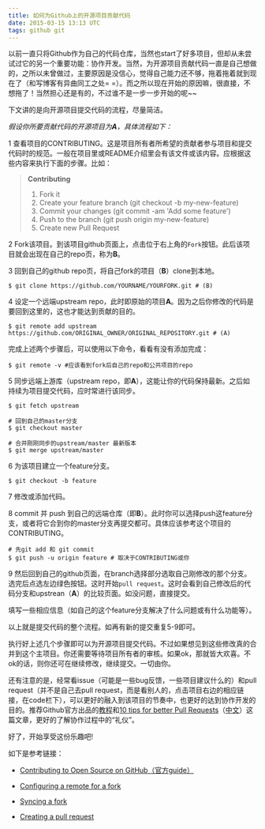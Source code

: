 ```yaml
---
title: 如何为Github上的开源项目贡献代码
date: 2015-03-15 13:13 UTC
tags: github git
---
```


以前一直只将Github作为自己的代码仓库，当然也start了好多项目，但却从未尝试过它的另一个重要功能：协作开发。当然，为开源项目贡献代码一直是自己想做的，之所以未曾做过，主要原因是没信心，觉得自己能力还不够，拖着拖着就到现在了（和写博客有异曲同工之处= =）。而之所以现在开始的原因嘛，很直接，不想拖了！当然担心还是有的，不过谁不是一步一步开始的呢~~ 

下文讲的是向开源项目提交代码的流程，尽量简洁。

_假设你所要贡献代码的开源项目为**A**，具体流程如下：_

1 查看项目的CONTRIBUTING。这是项目所有者所希望的贡献者参与项目和提交代码时的规范。一般在项目里或README介绍里会有该文件或该内容。应根据这些内容来执行下面的步骤。比如：

> **Contributing**
> 
> 1. Fork it
> 2. Create your feature branch (git checkout -b my-new-feature)
> 3. Commit your changes (git commit -am 'Add some feature')
> 4. Push to the branch (git push origin my-new-feature)
> 5. Create new Pull Request


2 Fork该项目。到该项目github页面上，点击位于右上角的`Fork`按钮。此后该项目就会出现在自己的repo页，称为**B**。

3 回到自己的github repo页，将自己fork的项目（**B**）clone到本地。

  ```shell
  $ git clone https://github.com/YOURNAME/YOURFORK.git # (B)
  ```
4 设定一个远端upstream repo，此时即原始的项目**A**。因为之后你修改的代码是要回到这里的，这也才能达到贡献的目的。

  ```shell
  $ git remote add upstream https://github.com/ORIGINAL_OWNER/ORIGINAL_REPOSITORY.git # (A)
  ```
  完成上述两个步骤后，可以使用以下命令，看看有没有添加完成：

  ```shell
  $ git remote -v #应该看到fork后自己的repo和公共项目的repo
  ```

5 同步远端上游库（upstream repo，即**A**），这能让你的代码保持最新。之后如持续为项目提交代码，应时常进行该同步。 
  ```shell
  $ git fetch upstream

  # 回到自己的master分支
  $ git checkout master

  # 合并刚刚同步的upstream/master 最新版本
  $ git merge upstream/master
  ```

6 为该项目建立一个feature分支。

  ```shell
  $ git checkout -b feature
  ```

7 修改或添加代码。

8 commit 并 push 到自己的远端仓库（即**B**）。此时你可以选择push这feature分支，或者将它合到你的master分支再提交都可。具体应该参考这个项目的CONTRIBUTING。

  ```shell
  # 先git add 和 git commit
  $ git push -u origin feature # 取决于CONTRIBUTING或你
  ```

9 然后回到自己的github页面，在branch选择部分选取自己刚修改的那个分支。选完后点选左边绿色按钮。这时开始`pull request`。这时会看到自己修改后的代码分支和upstrean（**A**）的比较页面。如没问题，直接提交。

填写一些相应信息（如自己的这个feature分支解决了什么问题或有什么功能等）。

以上就是提交代码的整个流程。如再有新的提交重复5-9即可。

执行好上述几个步骤即可以为开源项目提交代码。不过如果想见到这些修改真的合并到这个主项目。你还需要等待项目所有者的审核。如果ok，那就皆大欢喜。不ok的话，则你还可在继续修改，继续提交。一切由你。

还有注意的是，经常看issue（可能是一些bug反馈，一些项目建议什么的）和pull request（并不是自己去pull request，而是看别人的，点击项目右边的相应链接，在code栏下），可以更好的融入到该项目的节奏中，也更好的达到协作开发的目的。推荐Github官方出品的[教程](https://guides.github.com/activities/contributing-to-open-source/)和[10 tips for better Pull Requests](http://blog.ploeh.dk/2015/01/15/10-tips-for-better-pull-requests/)（[中文](http://www.oschina.net/news/59961/pull-reques-ten-suggestion)）这篇文章，更好的了解协作过程中的“礼仪”。

好了，开始享受这份乐趣吧!

如下是参考链接：

* [Contributing to Open Source on GitHub（官方guide）](https://guides.github.com/activities/contributing-to-open-source/)

* [Configuring a remote for a fork](https://help.github.com/articles/configuring-a-remote-for-a-fork/)

* [Syncing a fork](https://help.github.com/articles/syncing-a-fork/)

* [Creating a pull request](https://help.github.com/articles/syncing-a-fork/)

